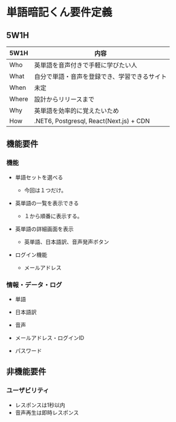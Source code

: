 # 単語暗記くん要件定義

## 5W1H

|5W1H|内容|
|----|----|
|Who|英単語を音声付きで手軽に学びたい人|
|What|自分で単語・音声を登録でき、学習できるサイト|
|When|未定|
|Where|設計からリリースまで|
|Why|英単語を効率的に覚えたいため|
|How|.NET6, Postgresql, React(Next.js) + CDN|

## 機能要件

### 機能

- 単語セットを選べる
  - 今回は１つだけ。

- 英単語の一覧を表示できる
  - １から順番に表示する。

- 英単語の詳細画面を表示
  - 英単語、日本語訳、音声発声ボタン

- ログイン機能
  - メールアドレス

### 情報・データ・ログ

- 単語
- 日本語訳
- 音声

- メールアドレス・ログインID
- パスワード

## 非機能要件

### ユーザビリティ

- レスポンスは1秒以内
- 音声再生は即時レスポンス
